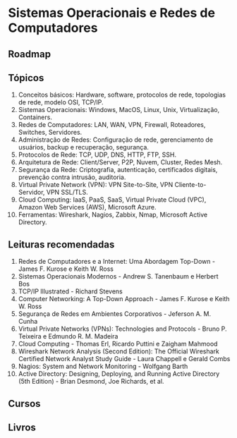 # Sistemas Operacionais e Redes de Computadores

## Roadmap

## Tópicos

1. Conceitos básicos: Hardware, software, protocolos de rede, topologias de rede, modelo OSI, TCP/IP.
2. Sistemas Operacionais: Windows, MacOS, Linux, Unix, Virtualização, Containers.
3. Redes de Computadores: LAN, WAN, VPN, Firewall, Roteadores, Switches, Servidores.
4. Administração de Redes: Configuração de rede, gerenciamento de usuários, backup e recuperação, segurança.
5. Protocolos de Rede: TCP, UDP, DNS, HTTP, FTP, SSH.
6. Arquitetura de Rede: Client/Server, P2P, Nuvem, Cluster, Redes Mesh.
7. Segurança da Rede: Criptografia, autenticação, certificados digitais, prevenção contra intrusão, auditoria.
8. Virtual Private Network (VPN): VPN Site-to-Site, VPN Cliente-to-Servidor, VPN SSL/TLS.
9. Cloud Computing: IaaS, PaaS, SaaS, Virtual Private Cloud (VPC), Amazon Web Services (AWS), Microsoft Azure.
10. Ferramentas: Wireshark, Nagios, Zabbix, Nmap, Microsoft Active Directory.

## Leituras recomendadas

1. Redes de Computadores e a Internet: Uma Abordagem Top-Down - James F. Kurose e Keith W. Ross
2. Sistemas Operacionais Modernos - Andrew S. Tanenbaum e Herbert Bos
3. TCP/IP Illustrated - Richard Stevens
4. Computer Networking: A Top-Down Approach - James F. Kurose e Keith W. Ross
5. Segurança de Redes em Ambientes Corporativos - Jeferson A. M. Cunha
6. Virtual Private Networks (VPNs): Technologies and Protocols - Bruno P. Teixeira e Edmundo R. M. Madeira
7. Cloud Computing - Thomas Erl, Ricardo Puttini e Zaigham Mahmood
8. Wireshark Network Analysis (Second Edition): The Official Wireshark Certified Network Analyst Study Guide - Laura Chappell e Gerald Combs
9. Nagios: System and Network Monitoring - Wolfgang Barth
10. Active Directory: Designing, Deploying, and Running Active Directory (5th Edition) - Brian Desmond, Joe Richards, et al.

## Cursos

## Livros